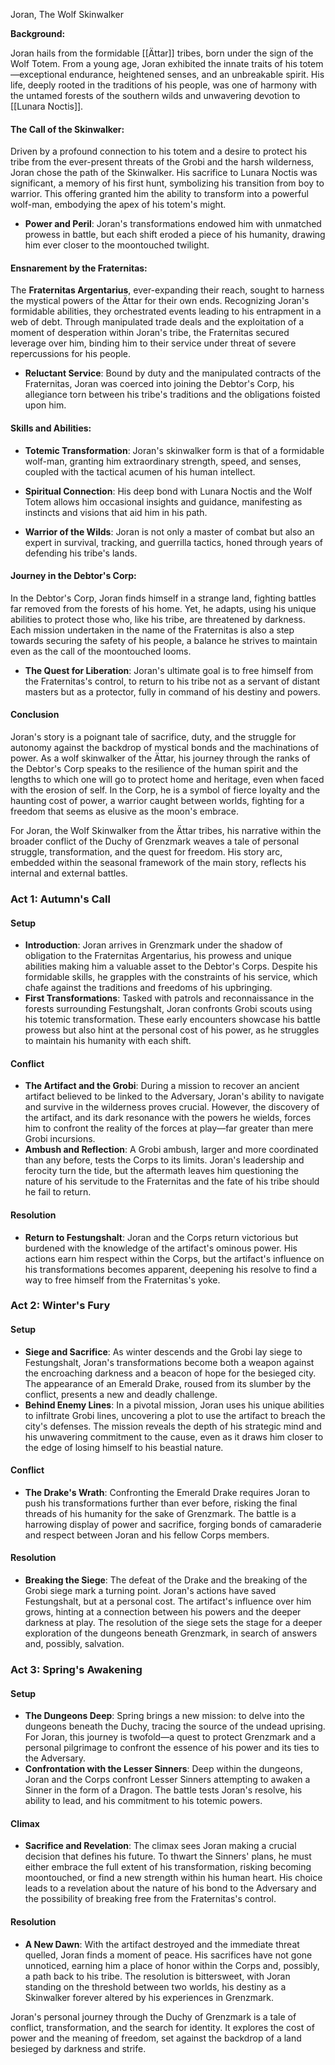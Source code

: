 Joran, The Wolf Skinwalker

**Background:**

Joran hails from the formidable [[Ättar]] tribes, born under the sign of the Wolf Totem. From a young age, Joran exhibited the innate traits of his totem—exceptional endurance, heightened senses, and an unbreakable spirit. His life, deeply rooted in the traditions of his people, was one of harmony with the untamed forests of the southern wilds and unwavering devotion to [[Lunara Noctis]].

#### The Call of the Skinwalker:

Driven by a profound connection to his totem and a desire to protect his tribe from the ever-present threats of the Grobi and the harsh wilderness, Joran chose the path of the Skinwalker. His sacrifice to Lunara Noctis was significant, a memory of his first hunt, symbolizing his transition from boy to warrior. This offering granted him the ability to transform into a powerful wolf-man, embodying the apex of his totem's might.

- **Power and Peril**: Joran's transformations endowed him with unmatched prowess in battle, but each shift eroded a piece of his humanity, drawing him ever closer to the moontouched twilight.

#### Ensnarement by the Fraternitas:

The **Fraternitas Argentarius**, ever-expanding their reach, sought to harness the mystical powers of the Ättar for their own ends. Recognizing Joran's formidable abilities, they orchestrated events leading to his entrapment in a web of debt. Through manipulated trade deals and the exploitation of a moment of desperation within Joran's tribe, the Fraternitas secured leverage over him, binding him to their service under threat of severe repercussions for his people.

- **Reluctant Service**: Bound by duty and the manipulated contracts of the Fraternitas, Joran was coerced into joining the Debtor's Corp, his allegiance torn between his tribe's traditions and the obligations foisted upon him.

#### Skills and Abilities:

- **Totemic Transformation**: Joran's skinwalker form is that of a formidable wolf-man, granting him extraordinary strength, speed, and senses, coupled with the tactical acumen of his human intellect.
  
- **Spiritual Connection**: His deep bond with Lunara Noctis and the Wolf Totem allows him occasional insights and guidance, manifesting as instincts and visions that aid him in his path.

- **Warrior of the Wilds**: Joran is not only a master of combat but also an expert in survival, tracking, and guerrilla tactics, honed through years of defending his tribe's lands.

#### Journey in the Debtor's Corp:

In the Debtor's Corp, Joran finds himself in a strange land, fighting battles far removed from the forests of his home. Yet, he adapts, using his unique abilities to protect those who, like his tribe, are threatened by darkness. Each mission undertaken in the name of the Fraternitas is also a step towards securing the safety of his people, a balance he strives to maintain even as the call of the moontouched looms.

- **The Quest for Liberation**: Joran's ultimate goal is to free himself from the Fraternitas's control, to return to his tribe not as a servant of distant masters but as a protector, fully in command of his destiny and powers.

#### Conclusion

Joran's story is a poignant tale of sacrifice, duty, and the struggle for autonomy against the backdrop of mystical bonds and the machinations of power. As a wolf skinwalker of the Ättar, his journey through the ranks of the Debtor's Corp speaks to the resilience of the human spirit and the lengths to which one will go to protect home and heritage, even when faced with the erosion of self. In the Corp, he is a symbol of fierce loyalty and the haunting cost of power, a warrior caught between worlds, fighting for a freedom that seems as elusive as the moon's embrace.

For Joran, the Wolf Skinwalker from the Ättar tribes, his narrative within the broader conflict of the Duchy of Grenzmark weaves a tale of personal struggle, transformation, and the quest for freedom. His story arc, embedded within the seasonal framework of the main story, reflects his internal and external battles.

### Act 1: Autumn's Call

#### Setup
- **Introduction**: Joran arrives in Grenzmark under the shadow of obligation to the Fraternitas Argentarius, his prowess and unique abilities making him a valuable asset to the Debtor's Corps. Despite his formidable skills, he grapples with the constraints of his service, which chafe against the traditions and freedoms of his upbringing.
- **First Transformations**: Tasked with patrols and reconnaissance in the forests surrounding Festungshalt, Joran confronts Grobi scouts using his totemic transformation. These early encounters showcase his battle prowess but also hint at the personal cost of his power, as he struggles to maintain his humanity with each shift.

#### Conflict
- **The Artifact and the Grobi**: During a mission to recover an ancient artifact believed to be linked to the Adversary, Joran's ability to navigate and survive in the wilderness proves crucial. However, the discovery of the artifact, and its dark resonance with the powers he wields, forces him to confront the reality of the forces at play—far greater than mere Grobi incursions.
- **Ambush and Reflection**: A Grobi ambush, larger and more coordinated than any before, tests the Corps to its limits. Joran's leadership and ferocity turn the tide, but the aftermath leaves him questioning the nature of his servitude to the Fraternitas and the fate of his tribe should he fail to return.

#### Resolution
- **Return to Festungshalt**: Joran and the Corps return victorious but burdened with the knowledge of the artifact's ominous power. His actions earn him respect within the Corps, but the artifact's influence on his transformations becomes apparent, deepening his resolve to find a way to free himself from the Fraternitas's yoke.

### Act 2: Winter's Fury

#### Setup
- **Siege and Sacrifice**: As winter descends and the Grobi lay siege to Festungshalt, Joran's transformations become both a weapon against the encroaching darkness and a beacon of hope for the besieged city. The appearance of an Emerald Drake, roused from its slumber by the conflict, presents a new and deadly challenge.
- **Behind Enemy Lines**: In a pivotal mission, Joran uses his unique abilities to infiltrate Grobi lines, uncovering a plot to use the artifact to breach the city's defenses. The mission reveals the depth of his strategic mind and his unwavering commitment to the cause, even as it draws him closer to the edge of losing himself to his beastial nature.

#### Conflict
- **The Drake's Wrath**: Confronting the Emerald Drake requires Joran to push his transformations further than ever before, risking the final threads of his humanity for the sake of Grenzmark. The battle is a harrowing display of power and sacrifice, forging bonds of camaraderie and respect between Joran and his fellow Corps members.

#### Resolution
- **Breaking the Siege**: The defeat of the Drake and the breaking of the Grobi siege mark a turning point. Joran's actions have saved Festungshalt, but at a personal cost. The artifact's influence over him grows, hinting at a connection between his powers and the deeper darkness at play. The resolution of the siege sets the stage for a deeper exploration of the dungeons beneath Grenzmark, in search of answers and, possibly, salvation.

### Act 3: Spring's Awakening

#### Setup
- **The Dungeons Deep**: Spring brings a new mission: to delve into the dungeons beneath the Duchy, tracing the source of the undead uprising. For Joran, this journey is twofold—a quest to protect Grenzmark and a personal pilgrimage to confront the essence of his power and its ties to the Adversary.
- **Confrontation with the Lesser Sinners**: Deep within the dungeons, Joran and the Corps confront Lesser Sinners attempting to awaken a Sinner in the form of a Dragon. The battle tests Joran's resolve, his ability to lead, and his commitment to his totemic powers.

#### Climax
- **Sacrifice and Revelation**: The climax sees Joran making a crucial decision that defines his future. To thwart the Sinners' plans, he must either embrace the full extent of his transformation, risking becoming moontouched, or find a new strength within his human heart. His choice leads to a revelation about the nature of his bond to the Adversary and the possibility of breaking free from the Fraternitas's control.

#### Resolution
- **A New Dawn**: With the artifact destroyed and the immediate threat quelled, Joran finds a moment of peace. His sacrifices have not gone unnoticed, earning him a place of honor within the Corps and, possibly, a path back to his tribe. The resolution is bittersweet, with Joran standing on the threshold between two worlds, his destiny as a Skinwalker forever altered by his experiences in Grenzmark.

Joran's personal journey through the Duchy of Grenzmark is a tale of conflict, transformation, and the search for identity. It explores the cost of power and the meaning of freedom, set against the backdrop of a land besieged by darkness and strife.